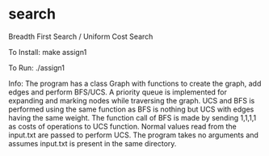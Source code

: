 search
======

Breadth First Search / Uniform Cost Search

To Install:
make assign1

To Run:
./assign1

Info:
The program has a class Graph with functions to create the graph, add edges and perform BFS/UCS. A priority queue is implemented for expanding and marking nodes while traversing the graph. UCS and BFS is performed using the same function as BFS is nothing but UCS with edges having the same weight. The function call of BFS is made by sending 1,1,1,1 as costs of operations to UCS function. Normal values read from the input.txt are passed to perform UCS. The program takes no arguments and assumes input.txt is present in the same directory.